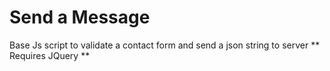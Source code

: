 # Send a Message 
Base Js script to validate a contact form and send a json string to server
** Requires JQuery **
